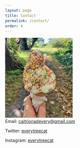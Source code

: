 ```yaml
---
layout: page
title: Contact
permalink: /contact/
order: 4
---
```

![ice cream](image/icecream.jpg "ice cream")
<br>
Email: <caitrionadevery@gmail.com>

Twitter: [everytreecat](https://twitter.com/everytreecat)  

Instagram: [everytreecat](https://www.instagram.com/everytreecat/?hl=en)